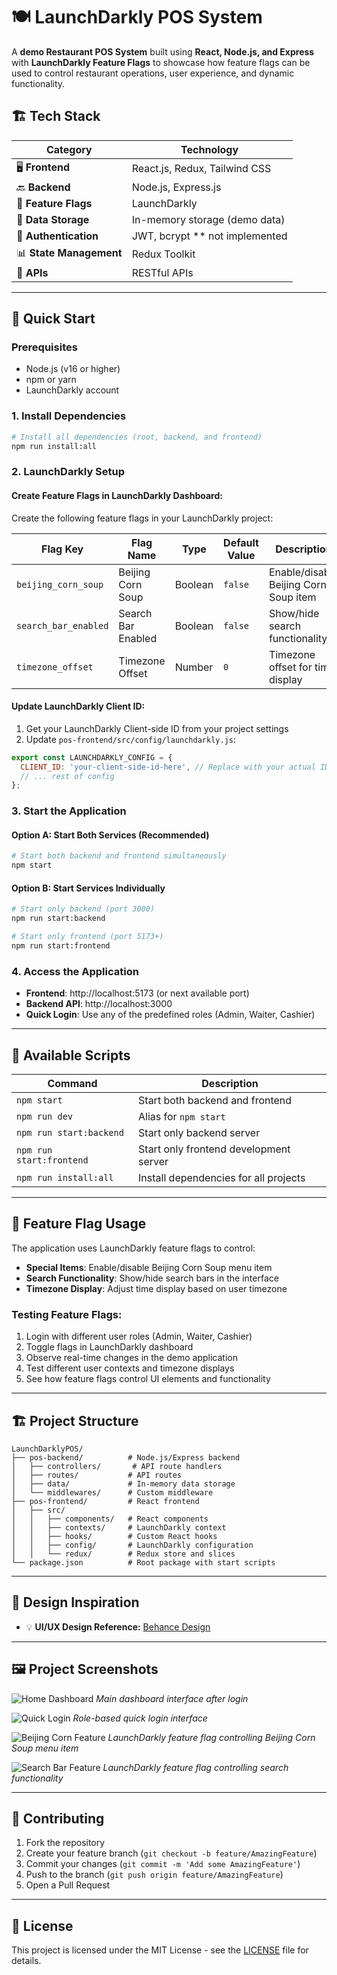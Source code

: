 # 🍽️ **LaunchDarkly POS System**  

A **demo Restaurant POS System** built using **React, Node.js, and Express** with **LaunchDarkly Feature Flags** to showcase how feature flags can be used to control restaurant operations, user experience, and dynamic functionality.

## 🏗️ **Tech Stack**

| **Category**             | **Technology**                |
|--------------------------|-------------------------------|
| 🖥️ **Frontend**          | React.js, Redux, Tailwind CSS  |
| 🔙 **Backend**           | Node.js, Express.js           |
| 🚀 **Feature Flags**     | LaunchDarkly                  |
| 💾 **Data Storage**       | In-memory storage (demo data) |
| 🔐 **Authentication**    | JWT, bcrypt ** not implemented                   |
| 📊 **State Management**   | Redux Toolkit                 |
| 🔗 **APIs**              | RESTful APIs                   |


---

## 🚀 **Quick Start**

### **Prerequisites**
- Node.js (v16 or higher)
- npm or yarn
- LaunchDarkly account

### **1. Install Dependencies**
```bash
# Install all dependencies (root, backend, and frontend)
npm run install:all
```

### **2. LaunchDarkly Setup**

#### **Create Feature Flags in LaunchDarkly Dashboard:**
Create the following feature flags in your LaunchDarkly project:

| **Flag Key** | **Flag Name** | **Type** | **Default Value** | **Description** |
|--------------|---------------|----------|-------------------|-----------------|
| `beijing_corn_soup` | Beijing Corn Soup | Boolean | `false` | Enable/disable Beijing Corn Soup item |
| `search_bar_enabled` | Search Bar Enabled | Boolean | `false` | Show/hide search functionality |
| `timezone_offset` | Timezone Offset | Number | `0` | Timezone offset for time display |

#### **Update LaunchDarkly Client ID:**
1. Get your LaunchDarkly Client-side ID from your project settings
2. Update `pos-frontend/src/config/launchdarkly.js`:
```javascript
export const LAUNCHDARKLY_CONFIG = {
  CLIENT_ID: 'your-client-side-id-here', // Replace with your actual ID
  // ... rest of config
};
```

### **3. Start the Application**

#### **Option A: Start Both Services (Recommended)**
```bash
# Start both backend and frontend simultaneously
npm start
```

#### **Option B: Start Services Individually**
```bash
# Start only backend (port 3000)
npm run start:backend

# Start only frontend (port 5173+)
npm run start:frontend
```

### **4. Access the Application**
- **Frontend**: http://localhost:5173 (or next available port)
- **Backend API**: http://localhost:3000
- **Quick Login**: Use any of the predefined roles (Admin, Waiter, Cashier)

---

## 🔧 **Available Scripts**

| Command | Description |
|---------|-------------|
| `npm start` | Start both backend and frontend |
| `npm run dev` | Alias for `npm start` |
| `npm run start:backend` | Start only backend server |
| `npm run start:frontend` | Start only frontend development server |
| `npm run install:all` | Install dependencies for all projects |

---

## 🎯 **Feature Flag Usage**

The application uses LaunchDarkly feature flags to control:

- **Special Items**: Enable/disable Beijing Corn Soup menu item
- **Search Functionality**: Show/hide search bars in the interface
- **Timezone Display**: Adjust time display based on user timezone

### **Testing Feature Flags:**
1. Login with different user roles (Admin, Waiter, Cashier)
2. Toggle flags in LaunchDarkly dashboard
3. Observe real-time changes in the demo application
4. Test different user contexts and timezone displays
5. See how feature flags control UI elements and functionality

---

## 🏗️ **Project Structure**

```
LaunchDarklyPOS/
├── pos-backend/          # Node.js/Express backend
│   ├── controllers/       # API route handlers
│   ├── routes/           # API routes
│   ├── data/             # In-memory data storage
│   └── middlewares/      # Custom middleware
├── pos-frontend/         # React frontend
│   ├── src/
│   │   ├── components/   # React components
│   │   ├── contexts/     # LaunchDarkly context
│   │   ├── hooks/        # Custom React hooks
│   │   ├── config/       # LaunchDarkly configuration
│   │   └── redux/        # Redux store and slices
└── package.json          # Root package with start scripts
```

---

## 🎨 **Design Inspiration**

- 💡 **UI/UX Design Reference:** [Behance Design](https://www.behance.net/gallery/210280099/Restaurant-POS-System-Point-of-Sale-UIUX-Design)

---

## 🖼️ **Project Screenshots**

![Home Dashboard](./images/home-dashboard.png)
*Main dashboard interface after login*

![Quick Login](./images/quick-login.png)
*Role-based quick login interface*

![Beijing Corn Feature](./images/beijing-corn-feature.png)
*LaunchDarkly feature flag controlling Beijing Corn Soup menu item*

![Search Bar Feature](./images/search-bar-feature.png)
*LaunchDarkly feature flag controlling search functionality*


---

## 🤝 **Contributing**

1. Fork the repository
2. Create your feature branch (`git checkout -b feature/AmazingFeature`)
3. Commit your changes (`git commit -m 'Add some AmazingFeature'`)
4. Push to the branch (`git push origin feature/AmazingFeature`)
5. Open a Pull Request

---

## 📄 **License**

This project is licensed under the MIT License - see the [LICENSE](LICENSE) file for details.